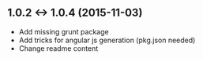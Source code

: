 ## 1.0.2 <-> 1.0.4 (2015-11-03)

- Add missing grunt package
- Add tricks for angular js generation (pkg.json needed)
- Change readme content